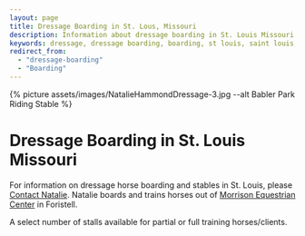 ```yaml
---
layout: page
title: Dressage Boarding in St. Lous, Missouri
description: Information about dressage boarding in St. Louis Missouri and its surrounding areas
keywords: dressage, dressage boarding, boarding, st louis, saint louis, equestrian, horse
redirect_from: 
  - "dressage-boarding"
  - "Boarding"
---
```


{% picture assets/images/NatalieHammondDressage-3.jpg --alt Babler Park Riding Stable %}

# Dressage Boarding in St. Louis Missouri

For information on dressage horse boarding and stables in St. Louis, please [Contact Natalie](/contact). Natalie boards and trains horses out of [Morrison Equestrian Center](https://morrisonequestriancenter.com) in Foristell. 

A select number of stalls available for partial or full training horses/clients.
